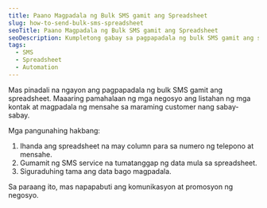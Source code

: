 ```yaml
---
title: Paano Magpadala ng Bulk SMS gamit ang Spreadsheet
slug: how-to-send-bulk-sms-spreadsheet
seoTitle: Paano Magpadala ng Bulk SMS gamit ang Spreadsheet
seoDescription: Kumpletong gabay sa pagpapadala ng bulk SMS gamit ang spreadsheet—isang epektibong solusyon para sa mga modernong negosyo.
tags:
  - SMS
  - Spreadsheet
  - Automation
---
```


Mas pinadali na ngayon ang pagpapadala ng bulk SMS gamit ang spreadsheet. Maaaring pamahalaan ng mga negosyo ang listahan ng mga kontak at magpadala ng mensahe sa maraming customer nang sabay-sabay.

Mga pangunahing hakbang:
1. Ihanda ang spreadsheet na may column para sa numero ng telepono at mensahe.
2. Gumamit ng SMS service na tumatanggap ng data mula sa spreadsheet.
3. Siguraduhing tama ang data bago magpadala.

Sa paraang ito, mas napapabuti ang komunikasyon at promosyon ng negosyo.
